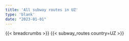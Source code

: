 ```yaml
---
title: 'All subway routes in UZ'
type: 'blank'
date: "2023-01-01"
---
```


{{< breadcrumbs >}}
{{< subway_routes country=UZ >}}
